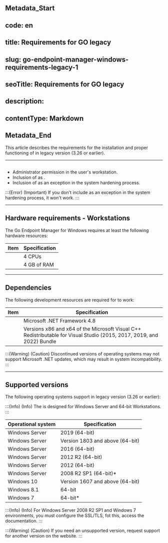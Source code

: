 ## Metadata_Start 
## code: en
## title: Requirements for GO legacy 
## slug: go-endpoint-manager-windows-requirements-legacy-1 
## seoTitle: Requirements for GO legacy 
## description:  
## contentType: Markdown 
## Metadata_End
This article describes the requirements for the installation and proper functioning of  in legacy version (3.26 or earlier).

* * *

## 

* Administrator permission in the user's workstation.
* Inclusion of  as .
* Inclusion of  as an exception in the system hardening process.

:::(Error) (Important)
If you don't include  as an exception in the system hardening process, it won't work.
:::

* * *

## Hardware requirements - Workstations

The Go Endpoint Manager for Windows requires at least the following hardware resources:

| Item | Specification |
| --- | --- |
|  | 4 CPUs |
|  | 4 GB of RAM |

* * *

## Dependencies

The following development resources are required for  to work:
 
| Item | Specification |
| --- | --- |
|  | Microsoft .NET Framework 4.8 |
|  | Versions x86 and  x64 of the Microsoft Visual C++ Redistributable for Visual Studio (2015, 2017, 2019, and 2022) Bundle |

:::(Warning) (Caution)
Discontinued versions of operating systems may not support Microsoft .NET updates, which may result in system incompatibility.
:::

* * *

## Supported versions

The following operating systems support  in legacy version (3.26 or earlier):

:::(Info) (Info)
The  is designed for Windows Server and 64-bit Workstations.
:::

| Operational system | Specification |
| --- | --- |
| Windows Server  | 2019 (64-bit)|
| Windows Server  | Version 1803 and above (64-bit)|
| Windows Server  | 2016 (64-bit)|
| Windows Server | 2012 R2 (64-bit) |
| Windows Server  | 2012 (64-bit) |
| Windows Server  | 2008 R2 SP1 (64-bit)*|
| Windows 10 | Version 1607 and above (64-bit) |
| Windows 8.1 | 64-bit |
| Windows 7 | 64-bit* |

:::(Info) (Info)
For Windows Server 2008 R2 SP1 and Windows 7 environments, you must configure the SSL/TLS, fot this, access the  documentation.
:::

:::(Warning) (Caution)
If you need an unsupported version, request support for another version on the  website.
:::
